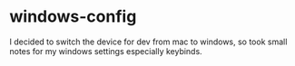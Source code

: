 # windows-config
I decided to switch the device for dev from mac to windows, so took small notes for my windows settings especially keybinds.